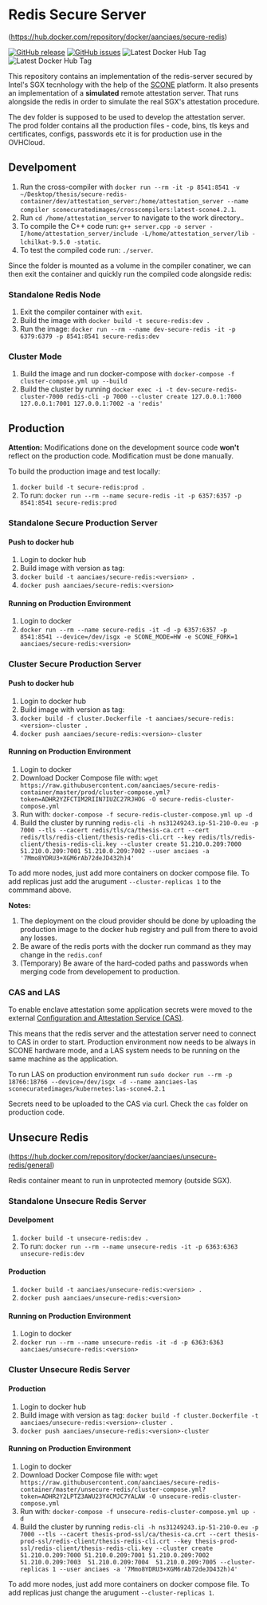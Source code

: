 # Redis Secure Server
(https://hub.docker.com/repository/docker/aanciaes/secure-redis)

[![GitHub release](https://img.shields.io/github/release/aanciaes/secure-redis-container.svg)](https://github.com/aanciaes/secure-redis-container/releases/)
[![GitHub issues](https://img.shields.io/github/issues/aanciaes/secure-redis-container.svg)](https://github.com/aanciaes/secure-redis-container/issues/)
![Latest Docker Hub Tag](https://img.shields.io/static/v1.svg?label=DockerLatestTagSecure&message=1.1.5&color=g)
![Latest Docker Hub Tag](https://img.shields.io/static/v1.svg?label=DockerLatestTagUnsecure&message=1.0.0&color=g)

This repository contains an implementation of the redis-server secured by Intel's SGX tecnhology with the help of the [SCONE]("https://scontain.com/index.html?lang=en") platform. It also presents an implementation of a **simulated** remote attestation server. That runs alongside the redis in order to simulate the real SGX's attestation procedure.

The dev folder is supposed to be used to develop the attestation server. The prod folder contains all the production files - code, bins, tls keys and certificates, configs, passwords etc it is for production use in the OVHCloud.

## Develpoment

1. Run the cross-compiler with `docker run --rm -it -p 8541:8541 -v ~/Desktop/thesis/secure-redis-container/dev/attestation_server:/home/attestation_server --name compiler sconecuratedimages/crosscompilers:latest-scone4.2.1`.
2. Run `cd /home/attestation_server` to navigate to the work directory..
3. To compile the C++ code run: `g++ server.cpp -o server -I/home/attestation_server/include -L/home/attestation_server/lib -lchilkat-9.5.0 -static`.
4. To test the compiled code run: `./server`.

Since the folder is mounted as a volume in the compiler conatiner, we can then exit the container and quickly run the compiled code alongside redis:

### Standalone Redis Node

1. Exit the compiler container with `exit`.
2. Build the image with `docker build -t secure-redis:dev .`
3. Run the image: `docker run --rm --name dev-secure-redis -it -p 6379:6379 -p 8541:8541 secure-redis:dev`

### Cluster Mode

1. Build the image and run docker-compose with `docker-compose -f cluster-compose.yml up --build`
2. Build the cluster by running `docker exec -i -t dev-secure-redis-cluster-7000 redis-cli -p 7000 --cluster create 127.0.0.1:7000 127.0.0.1:7001 127.0.0.1:7002 -a 'redis'`


## Production

**Attention:** Modifications done on the development source code **won't** reflect on the production code. Modification must be done manually.

To build the production image and test locally:

1. `docker build -t secure-redis:prod .`
2. To run: `docker run --rm --name secure-redis -it -p 6357:6357 -p 8541:8541 secure-redis:prod`

### Standalone Secure Production Server

#### Push to docker hub

1. Login to docker hub
2. Build image with version as tag:
3. `docker build -t aanciaes/secure-redis:<version> .`
4. `docker push aanciaes/secure-redis:<version>`

#### Running on Production Environment

1. Login to docker
2. `docker run --rm --name secure-redis -it -d -p 6357:6357 -p 8541:8541 --device=/dev/isgx -e SCONE_MODE=HW -e SCONE_FORK=1 aanciaes/secure-redis:<version>`

### Cluster Secure Production Server

#### Push to docker hub

1. Login to docker hub
2. Build image with version as tag:
3. `docker build -f cluster.Dockerfile -t aanciaes/secure-redis:<version>-cluster .`
4. `docker push aanciaes/secure-redis:<version>-cluster`

#### Running on Production Environment

1. Login to docker
2. Download Docker Compose file with: `wget https://raw.githubusercontent.com/aanciaes/secure-redis-container/master/prod/cluster-compose.yml?token=ADHR2YZFCTIM2RIIN7IUZC27RJHOG -O secure-redis-cluster-compose.yml`
3. Run with: `docker-compose -f secure-redis-cluster-compose.yml up -d`
4. Build the cluster by running `redis-cli -h ns31249243.ip-51-210-0.eu -p 7000 --tls --cacert redis/tls/ca/thesis-ca.crt --cert redis/tls/redis-client/thesis-redis-cli.crt --key redis/tls/redis-client/thesis-redis-cli.key --cluster create 51.210.0.209:7000 51.210.0.209:7001 51.210.0.209:7002 --user anciaes -a '7Mmo8YDRU3+XGM6rAb72deJD432h)4'`

To add more nodes, just add more containers on docker compose file.
To add replicas just add the arugument `--cluster-replicas 1` to the commmand above.

**Notes:**

1. The deployment on the cloud provider should be done by uploading the production image to the docker hub registry and pull from there to avoid any losses.
2. Be aware of the redis ports with the docker run command as they may change in the `redis.conf`
3. (Temporary) Be aware of the hard-coded paths and passwords when merging code from developement to production.

### CAS and LAS

To enable enclave attestation some application secrets were moved to the external [Configuration and Attestation Service (CAS)](4-2-1.scone-cas.cf).

This means that the redis server and the attestation server need to connect to CAS in order to start. Production environment now needs to be always in SCONE hardware mode, and a LAS system needs to be running on the same machine as the application.

To run LAS on production environment run `sudo docker run --rm -p 18766:18766 --device=/dev/isgx -d --name aanciaes-las sconecuratedimages/kubernetes:las-scone4.2.1`

Secrets need to be uploaded to the CAS via curl. Check the `cas` folder on production code.

## Unsecure Redis
(https://hub.docker.com/repository/docker/aanciaes/unsecure-redis/general)

Redis container meant to run in unprotected memory (outside SGX).

### Standalone Unsecure Redis Server

#### Develpoment

1. `docker build -t unsecure-redis:dev .`
2. To run: `docker run --rm --name unsecure-redis -it -p 6363:6363 unsecure-redis:dev`

#### Production

1. `docker build -t aanciaes/unsecure-redis:<version> .`
2. `docker push aanciaes/unsecure-redis:<version>`

#### Running on Production Environment

1. Login to docker
2. `docker run --rm --name unsecure-redis -it -d -p 6363:6363 aanciaes/unsecure-redis:<version>`

### Cluster Unsecure Redis Server

#### Production

1. Login to docker hub
2. Build image with version as tag: `docker build -f cluster.Dockerfile -t aanciaes/unsecure-redis:<version>-cluster .`
4. `docker push aanciaes/unsecure-redis:<version>-cluster`

#### Running on Production Environment

1. Login to docker
2. Download Docker Compose file with: `wget https://raw.githubusercontent.com/aanciaes/secure-redis-container/master/unsecure-redis/cluster-compose.yml?token=ADHR2Y2LPTZ3AWU23Y4CMJC7YALAW -O unsecure-redis-cluster-compose.yml`
3. Run with: `docker-compose -f unsecure-redis-cluster-compose.yml up -d`
4. Build the cluster by running `redis-cli -h ns31249243.ip-51-210-0.eu -p 7000 --tls --cacert thesis-prod-ssl/ca/thesis-ca.crt --cert thesis-prod-ssl/redis-client/thesis-redis-cli.crt --key thesis-prod-ssl/redis-client/thesis-redis-cli.key --cluster create 51.210.0.209:7000 51.210.0.209:7001 51.210.0.209:7002  51.210.0.209:7003  51.210.0.209:7004  51.210.0.209:7005 --cluster-replicas 1 --user anciaes -a '7Mmo8YDRU3+XGM6rAb72deJD432h)4'`

To add more nodes, just add more containers on docker compose file.
To add replicas just change the arugument `--cluster-replicas 1`.